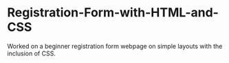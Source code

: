 # Registration-Form-with-HTML-and-CSS
Worked on a beginner registration form webpage on simple layouts with the inclusion of CSS.
